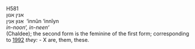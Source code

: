 <body>
  <p>H581<br>  אנּין    אנּוּן  <br> אִנּוּן  אִנִּין  ‎  ‘innûn  ‘innı̂yn  <br><i>in-noon‘,</i> <i>in-neen‘ </i><br>(Chaldee); the second form is the feminine of the first form; corresponding to <a href="h1992.htm">1992</a>  <i>they: - </i> X are, them, these.<br></p>
 </body>